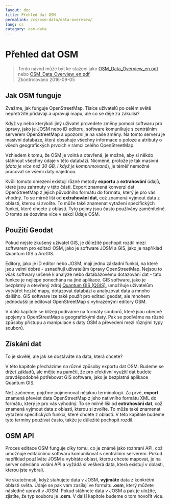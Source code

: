 ```yaml
---
layout: doc
title: Přehled dat OSM
permalink: /cs/osm-data/data-overview/
lang: cs
category: osm-data
---
```


Přehled dat OSM
==================


> Tento návod může být ke stažení jako [OSM_Data_Overview_en.odt](/files/OSM_Data_Overview_en.odt) nebo [OSM_Data_Overview_en.pdf](/files/OSM_Data_Overview_en.pdf)  
> Zkontrolováno 2016-09-05

<!--In this section we'll consider how OpenStreetMap functions, which will help us to understand better how the data is structured, and how we can best utilize it.-->

Jak OSM funguje
--------------
Zvažme, jak funguje OpenStreetMap. Tisíce uživatelů po celém světě nepřetržitě přidávají a upravují mapu, ale co se děje za zákulisí?  

Když vy nebo kterýkoli jiný uživatel provedete změny pomocí softwaru pro úpravy, jako je JOSM nebo iD editoru, software komunikuje s centrálním serverem OpenStreetMap a upozorní je na vaše změny. Na tomto serveru je masivní databáze, která obsahuje všechny informace o poloze a atributy o všech geografických prvcích v rámci celého OpenStreetMap.  

Vzhledem k tomu, že OSM je volná a otevřená, je možné, aby si někdo stáhnout všechny údaje v této databázi. Nicméně, protože je tak masivní (*data je více než 30 GB, i když je komprimovaná*), je téměř nemožné pracovat se všemi daty najednou.  

Kvůli tomuto omezení existují různé metody **exportu** a **extrahování** údajů, které jsou zahrnuty v této části. Export znamená konverzi dat OpenStreetMap z jejich původního formátu do formátu, který je pro vás vhodný. To se mírně liší od **extrahování dat**, což znamená vyjmout data z oblasti, kterou si zvolíte. To může také znamenat vytažení specifických funkcí, které chcete z oblasti. Tyto pojmy jsou často používány zaměnitelně. O tomto se dozvíme více v sekci Údaje OSM.  

Použití Geodat
--------------
Pokud nejste zkušený uživatel GIS, je důležité pochopit rozdíl mezi softwarem pro editaci OSM, jako je software JOSM a GIS, jako je například Quantum GIS a ArcGIS.  

Editory, jako je iD editor nebo JOSM, mají jednu základní funkci, na které jsou velmi dobré - usnadňují uživatelům úpravy OpenStreetMap. Nejsou to však softwary určené k analýze nebo databázovému dotazování dat -
tato funkce je nejlépe ponechána na jiné aplikace. GIS software, jako je bezplatný a otevřený zdroj [Quantum GIS (QGIS)](http://www.qgis.org), umožňuje uživatelům vytvářet hezké mapy, dotazovat databázi a analyzovat data a mnoho dalšího. GIS software lze také použít pro editaci geodat, ale mnohem jednodušší je editovat OpenStreetMap s vyhrazenými editory OSM.  

V další kapitole se blížeji podíváme na formáty souborů, které jsou obecně spojeny s OpenStreetMap a geografickými daty. Pak se podíváme na různé způsoby přístupu a manipulace s daty OSM a převedení mezi různými typy souborů.  


Získání dat
-----------------

To je skvělé, ale jak se dostáváte na data, která chcete?  

V této kapitole přecházíme na různé způsoby exportu dat OSM. Budeme se držet základů, ale mějte na paměti, že pro efektivní využití dat budete pravděpodobně potřebovat GIS software,
jako je bezplatná aplikace Quantum GIS.  

Než začneme, pojďme pojmenovat nějakou terminologii. Za prvé, **export** znamená převést data OpenStreetMap z jeho nativního formátu XML do formátu, který je pro vás výhodný. To se mírně liší od **extrahování dat**, což znamená vyjmout data z oblasti, kterou si zvolíte. To může také znamenat vytažení specifických funkcí, které chcete z oblasti. V této kapitole budeme tyto termíny používat často, takže je důležité pochopit rozdíl.  

OSM API
------------
Proces editace OSM funguje díky tomu, co je známé jako rozhraní API, což umožňuje editačnímu softwaru komunikovat s centrálním serverem. Pokud například používáte JOSM a vybíráte oblast, kterou chcete mapovat, je na server odesláno volání API a vyžádá si veškerá data, která existují v oblasti, kterou jste vybrali.  

Ve skutečnosti, když stahujete data v JOSM, **vyjímáte** data z konkrétní oblasti světa. Údaje se pak vám zasílají ve formátu **.osm**, který můžete následně upravit v JOSM. Pokud stáhnete data v JOSM a pak je uložíte, zjistíte, že typ souboru je **.osm**. V další kapitole budeme o tom hovořit více.  
